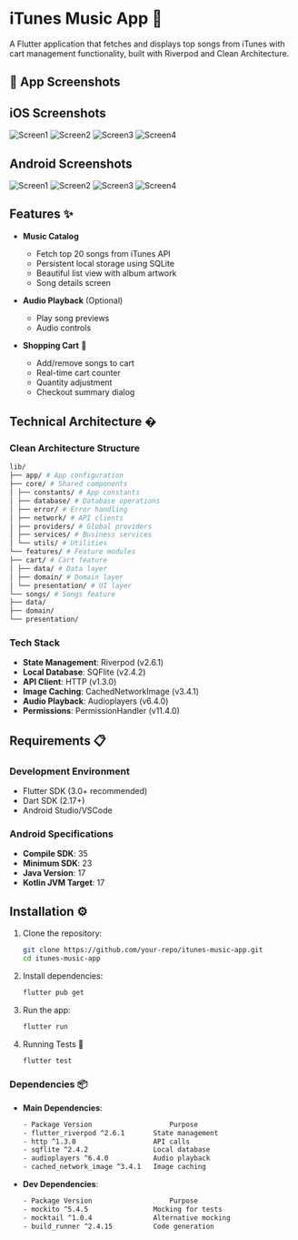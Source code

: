 # iTunes Music App 🎵

A Flutter application that fetches and displays top songs from iTunes with cart management functionality, built with Riverpod and Clean Architecture.

## 📱 App Screenshots

## iOS Screenshots

![Screen1](https://raw.githubusercontent.com/ranjitDhiman1990/itunes_music_app/screenshots/iOS/iOS_1.png)
![Screen2](https://raw.githubusercontent.com/ranjitDhiman1990/itunes_music_app/screenshots/iOS/iOS_2.png)
![Screen3](https://raw.githubusercontent.com/ranjitDhiman1990/itunes_music_app/screenshots/iOS/iOS_3.png)
![Screen4](https://raw.githubusercontent.com/ranjitDhiman1990/itunes_music_app/screenshots/iOS/iOS_4.png)

## Android Screenshots

![Screen1](https://raw.githubusercontent.com/ranjitDhiman1990/itunes_music_app/screenshots/android/android_1.png)
![Screen2](https://raw.githubusercontent.com/ranjitDhiman1990/itunes_music_app/screenshots/android/android_2.png)
![Screen3](https://raw.githubusercontent.com/ranjitDhiman1990/itunes_music_app/screenshots/android/android_3.png)
![Screen4](https://raw.githubusercontent.com/ranjitDhiman1990/itunes_music_app/screenshots/android/android_4.png)

## Features ✨

- **Music Catalog**

  - Fetch top 20 songs from iTunes API
  - Persistent local storage using SQLite
  - Beautiful list view with album artwork
  - Song details screen

- **Audio Playback** (Optional)

  - Play song previews
  - Audio controls

- **Shopping Cart** 🛒
  - Add/remove songs to cart
  - Real-time cart counter
  - Quantity adjustment
  - Checkout summary dialog

## Technical Architecture �

### Clean Architecture Structure

```bash
lib/
├── app/ # App configuration
├── core/ # Shared components
│ ├── constants/ # App constants
│ ├── database/ # Database operations
│ ├── error/ # Error handling
│ ├── network/ # API clients
│ ├── providers/ # Global providers
│ ├── services/ # Business services
│ └── utils/ # Utilities
└── features/ # Feature modules
├── cart/ # Cart feature
│ ├── data/ # Data layer
│ ├── domain/ # Domain layer
│ └── presentation/ # UI layer
└── songs/ # Songs feature
├── data/
├── domain/
└── presentation/
```

### Tech Stack

- **State Management**: Riverpod (v2.6.1)
- **Local Database**: SQFlite (v2.4.2)
- **API Client**: HTTP (v1.3.0)
- **Image Caching**: CachedNetworkImage (v3.4.1)
- **Audio Playback**: Audioplayers (v6.4.0)
- **Permissions**: PermissionHandler (v11.4.0)

## Requirements 📋

### Development Environment

- Flutter SDK (3.0+ recommended)
- Dart SDK (2.17+)
- Android Studio/VSCode

### Android Specifications

- **Compile SDK**: 35
- **Minimum SDK**: 23
- **Java Version**: 17
- **Kotlin JVM Target**: 17

## Installation ⚙️

1. Clone the repository:

   ```bash
   git clone https://github.com/your-repo/itunes-music-app.git
   cd itunes-music-app
   ```

2. Install dependencies:

   ```bash
   flutter pub get
   ```

3. Run the app:

   ```bash
   flutter run
   ```

4. Running Tests 🧪
   ```bash
   flutter test
   ```

### Dependencies 📦

- **Main Dependencies**:

  ```bash
  - Package Version                   Purpose
  - flutter_riverpod ^2.6.1       State management
  - http ^1.3.0                   API calls
  - sqflite ^2.4.2                Local database
  - audioplayers ^6.4.0           Audio playback
  - cached_network_image ^3.4.1   Image caching
  ```

- **Dev Dependencies**:
  ```bash
  - Package Version                   Purpose
  - mockito ^5.4.5                Mocking for tests
  - mocktail ^1.0.4               Alternative mocking
  - build_runner ^2.4.15          Code generation
  ```
